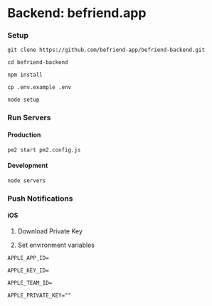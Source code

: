 # Backend: befriend.app

### Setup

`git clone https://github.com/befriend-app/befriend-backend.git`

`cd befriend-backend`

`npm install`

`cp .env.example .env`

`node setup`

### Run Servers

#### Production
`pm2 start pm2.config.js`

#### Development
`node servers`


### Push Notifications

#### iOS

1. Download Private Key
   
2. Set environment variables

`APPLE_APP_ID=`

`APPLE_KEY_ID=`

`APPLE_TEAM_ID=`

`APPLE_PRIVATE_KEY=""`

